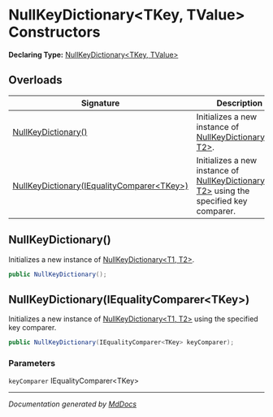 # NullKeyDictionary\<TKey, TValue\> Constructors

**Declaring Type:** [NullKeyDictionary\<TKey, TValue\>](Type.md)

## Overloads

| Signature                                                                               | Description                                                                                            |
| --------------------------------------------------------------------------------------- | ------------------------------------------------------------------------------------------------------ |
| [NullKeyDictionary()](#nullkeydictionary)                                               | Initializes a new instance of [NullKeyDictionary\<T1, T2\>](Type.md).                                  |
| [NullKeyDictionary(IEqualityComparer\<TKey\>)](#nullkeydictionaryiequalitycomparertkey) | Initializes a new instance of [NullKeyDictionary\<T1, T2\>](Type.md) using the specified key comparer. |

## NullKeyDictionary()

Initializes a new instance of [NullKeyDictionary\<T1, T2\>](Type.md).

```csharp
public NullKeyDictionary();
```

## NullKeyDictionary(IEqualityComparer\<TKey\>)

Initializes a new instance of [NullKeyDictionary\<T1, T2\>](Type.md) using the specified key comparer.

```csharp
public NullKeyDictionary(IEqualityComparer<TKey> keyComparer);
```

### Parameters

`keyComparer`  IEqualityComparer\<TKey\>

___

*Documentation generated by [MdDocs](https://github.com/ap0llo/mddocs)*

